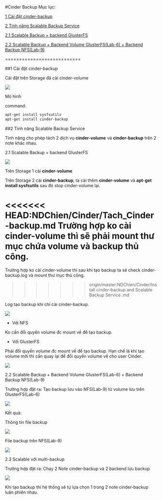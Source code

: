 #Cinder Backup
Mục lục:

[1 Cài đặt cinder-backup](#1)

[2 Tính năng Scalable Backup Service](#2)

[2.1 Scalable Backup + backend GlusterFS](#2.1)

[2.2 Scalable Backup + Backend Volume GlusterFS(Lab-6) + Backend Backup NFS(Lab-9)](#2.2)

===========================

<a name="1"></a>
##1 Cài đặt cinder-backup

Cài đặt trên Storage đã cài cinder-volume 

<img src=http://i.imgur.com/K38igmX.png>

Mô hình

command: 
```sh
apt-get install sysfsutils
apt-get install cinder-backup
```

<a name="2"></a>
##2 Tính năng Scalable Backup Service

Tính năng cho phép tách 2 dịch vụ **cinder-volume** và **cinder-backup** trên 2 note khác nhau.

2.1 Scalable Backup + backend GlusterFS

<img src=http://i.imgur.com/hzoIy5T.png>

Trên Storage 1 cài **cinder-volume**

Trên Storage 2 cài **cinder-backup**, ta cài thêm **cinder-volume** và **apt-get install sysfsutils** sau đó stop cinder-volume lại. 

<<<<<<< HEAD:NDChien/Cinder/Tach_Cinder-backup.md
Trường hợp ko cài cinder-volume thì sẽ phải mount thư mục chứa volume và backup thủ công.
=======
Trường hợp ko cài cinder-volume thì sau khi tạo backup ta sẽ check cinder-backup.log và mount thư mục thủ công. 
>>>>>>> origin/master:NDChien/Cinder/Install cinder-backup and Scalable Backup Service .md

Log tạo backup khi chỉ cài cinder-backup. 

<img src=http://i.imgur.com/or6DUUc.png>

- Với NFS

Ko cần đổi quyền volume đc mount về để tạo backup. 

- Với GlusterFS

Phải đổi quyền volume đc mount về để tạo backup. Hạn chế là khi tạo volume mới thì cần quay lại để đổi quyền volume về cho user Cinder. 

<img src=http://i.imgur.com/7WPInzI.png>

2.2 Scalable Backup + Backend Volume GlusterFS(Lab-6) + Backend Backup NFS(Lab-9)

Trường hợp đặt ra: Tạo backup lưu vào NFS(Lab-9) từ volume lưu trên GlusterFS(Lab-6)

<img src=http://i.imgur.com/rA6Tsdu.png>

Kết quả:

Thông tin file backup

<img src=http://i.imgur.com/d3HUHgo.png>

File backup trên NFS(Lab-9)

<img src=http://i.imgur.com/RfZdb6w.png>

2.3 Scalable với multi-backup

Trường hợp đặt ra: Chạy 2 Note cinder-backup và 2 backend lưu backup

<img src=http://i.imgur.com/7r0mYcS.png>

Khi tạo backup thì hệ thống sẽ tự lựa chọn 1 trong 2 note cinder-backup luân phiên nhau. 







